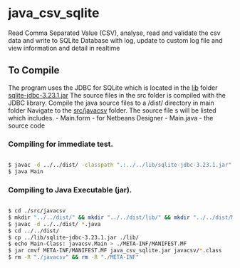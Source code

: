 # java_csv_sqlite
Read Comma Separated Value (CSV), analyse, read and validate the csv data and write to SQLite Database with log, update to custom log file and view information and detail in realtime

## To Compile 
The program uses the JDBC for SQLite which is located in the [lib](./lib/) folder [sqlite-jdbc-3.23.1.jar](https://github.com/mahidharakarapu/java_csv_sqlite/blob/master/lib/sqlite-jdbc-3.23.1.jar)
The source files in the src folder is compiled with the JDBC library. Compile the java source files to a /dist/ directory in main folder
Navigate to the [src/javacsv](./src/javacsv/) folder. The source file s will be listed which includes.
	- Main.form - for Netbeans Designer 
	- Main.java - the source code
	
### Compiling for immediate test.
```bash

$ javac -d ../../dist/ -classpath ".:../../lib/sqlite-jdbc-3.23.1.jar" Main.java
$ java Main

```
	
### Compiling to Java Executable (jar).
```bash

$ cd ./src/javacsv
$ mkdir "../../dist/" && mkdir "../../dist/lib/" && mkdir "../../dist/META-INF/"
$ javac -d ../../dist/ *.java
$ cd ../../dist/
$ cp ../lib/sqlite-jdbc-3.23.1.jar ./lib/
$ echo Main-Class: javacsv.Main > ./META-INF/MANIFEST.MF
$ jar cmvf META-INF/MANIFEST.MF java_csv_sqlite.jar javacsv/*.class
$ rm -R "./javacsv" && rm -R "./META-INF"

```